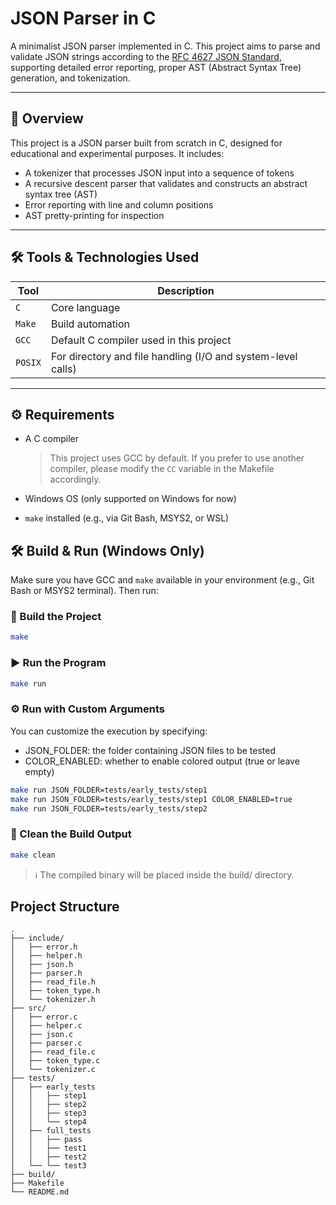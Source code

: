 # JSON Parser in C

A minimalist JSON parser implemented in C. This project aims to parse and validate JSON strings according to the [RFC 4627 JSON Standard](https://www.rfc-editor.org/rfc/rfc4627), supporting detailed error reporting, proper AST (Abstract Syntax Tree) generation, and tokenization.

---

## 📖 Overview

This project is a JSON parser built from scratch in C, designed for educational and experimental purposes. It includes:

- A tokenizer that processes JSON input into a sequence of tokens
- A recursive descent parser that validates and constructs an abstract syntax tree (AST)
- Error reporting with line and column positions
- AST pretty-printing for inspection

---

## 🛠 Tools & Technologies Used

| Tool           | Description                                                     |
|----------------|-----------------------------------------------------------------|
| `C`            | Core language                                                   |
| `Make`         | Build automation                                                |
| `GCC`  | Default C compiler used in this project                                                      |
| `POSIX`        | For directory and file handling (I/O and system-level calls)    |

---

## ⚙️ Requirements

- A C compiler  
  > This project uses GCC by default. If you prefer to use another compiler, please modify the `CC` variable in the Makefile accordingly.

- Windows OS (only supported on Windows for now)
- `make` installed (e.g., via Git Bash, MSYS2, or WSL)

## 🛠️ Build & Run (Windows Only)

Make sure you have GCC and `make` available in your environment (e.g., Git Bash or MSYS2 terminal). Then run:

### 🔧 Build the Project

```bash
make
```

### ▶️ Run the Program

```bash
make run
```

### ⚙️ Run with Custom Arguments
You can customize the execution by specifying:
- JSON_FOLDER: the folder containing JSON files to be tested
- COLOR_ENABLED: whether to enable colored output (true or leave empty)

```bash
make run JSON_FOLDER=tests/early_tests/step1
make run JSON_FOLDER=tests/early_tests/step1 COLOR_ENABLED=true
make run JSON_FOLDER=tests/early_tests/step2
```

### 🧹 Clean the Build Output

```bash
make clean
```

> ℹ️ The compiled binary will be placed inside the build/ directory.

## Project Structure

```
.
├── include/
│   ├── error.h
│   ├── helper.h
│   ├── json.h
│   ├── parser.h
│   ├── read_file.h
│   ├── token_type.h
│   └── tokenizer.h
├── src/
│   ├── error.c
│   ├── helper.c
│   ├── json.c
│   ├── parser.c
│   ├── read_file.c
│   ├── token_type.c
│   └── tokenizer.c
├── tests/
│   ├── early_tests
│   │   ├── step1
│   │   ├── step2
│   │   ├── step3
│   │   └── step4
│   ├── full_tests
│   │   ├── pass
│   │   ├── test1
│   │   ├── test2
│   └── └── test3
├── build/
├── Makefile
└── README.md
```